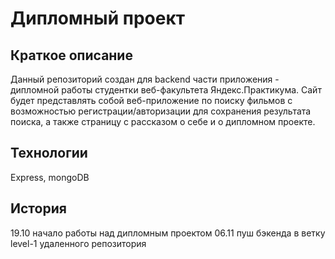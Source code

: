 Дипломный проект 
=====================

Краткое описание
-----------------------------------

Данный репозиторий создан для backend части приложения - дипломной работы студентки веб-факультета Яндекс.Практикума. 
Сайт будет представлять собой веб-приложение по поиску фильмов с возможностью регистрации/авторизации для сохранения результата поиска, а также страницу с рассказом о себе и о дипломном проекте. 


Технологии 
-----------------------------------

Express, mongoDB

История
----------------------------------- 

19.10 начало работы над дипломным проектом
06.11 пуш бэкенда в ветку level-1 удаленного репозитория